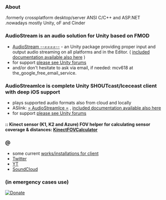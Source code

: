 ### About
.formerly crossplatform desktop/server ANSI C/C++ and ASP.NET  
.nowadays mostly Unity, oF and Cinder 

### AudioStream is an audio solution for Unity based on FMOD
- [AudioStream _--====--_](https://assetstore.unity.com/packages/tools/audio/audiostream-65411?aid=1100l7sC8) - an Unity package providing proper input and output audio streaming on all platforms and in the Editor. ( [included documentation available also here](https://github.com/r618/AudioStreamDocs) )
- for support [please see Unity forums](http://forum.unity3d.com/threads/audiostream-an-audio-streaming-solution-for-all-and-everywhere.412029/)
- and/or don't hesitate to ask via email, if needed: mcv618 at the_google_free_email_service.


### AudioStreamIce is complete Unity SHOUTcast/Iceceast client with deep iOS support
- plays supported audio formats also from cloud and locally
- ASlink: [= AudioStreamIce =](https://assetstore.unity.com/packages/slug/223601?aid=1100l7sC8) , [included documentation available also here](https://github.com/r618/AudioStreamIceDocs)
- for support [please see Unity forums](https://forum.unity.com/threads/audiostreamice.1289045)


#### :: Kinect sensor (K1, K2 and Azure) FOV helper for calculating sensor coverage & distances: [KinectFOVCalculator](KinectFOVCalculator/index.html)

### @
- some current [works/installations for client](https://www.youtube.com/channel/UCVdrkPBPUXeglvUY4hqOydA)  
- [Twitter](http://twitter.com/r618)  
- [YT](https://www.youtube.com/channel/UCacmsEiwn3EGxqunXwibAsw)  
- [SoundCloud](https://soundcloud.com/r618)  

### (in emergency cases use)
[![Donate](https://img.shields.io/badge/Donate-PayPal-green.svg)](https://www.paypal.com/cgi-bin/webscr?cmd=_s-xclick&hosted_button_id=3JB2N8R3WWTUQ)
